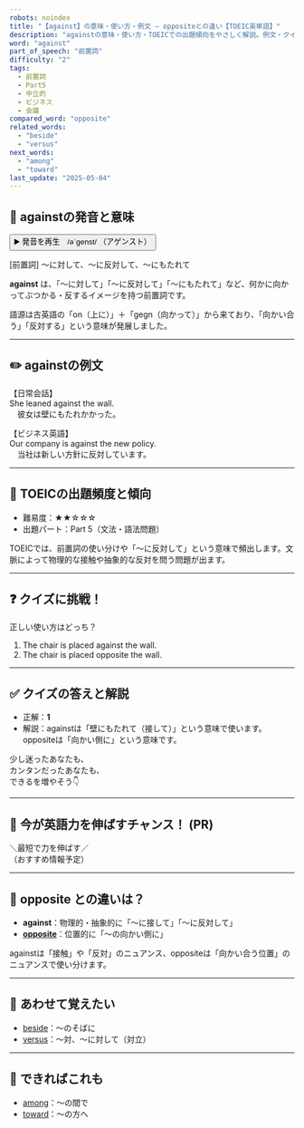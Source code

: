 ```yaml
---
robots: noindex
title: "【against】の意味・使い方・例文 ― oppositeとの違い【TOEIC英単語】"
description: "againstの意味・使い方・TOEICでの出題傾向をやさしく解説。例文・クイズ付きでoppositeとの違いもわかりやすく学べます。"
word: "against"
part_of_speech: "前置詞"
difficulty: "2"
tags:
  - 前置詞
  - Part5
  - 中立的
  - ビジネス
  - 会議
compared_word: "opposite"
related_words:
  - "beside"
  - "versus"
next_words:
  - "among"
  - "toward"
last_update: "2025-05-04"
---
```


## 🔰 againstの発音と意味

<button class="play-audio" onclick="playTTS('against')">
  <span class="play-audio-main">
    ▶️ 発音を再生　/əˈɡenst/
  </span>
  <span class="play-audio-sub">
    （アゲンスト）
  </span>
</button>

[前置詞] ～に対して、～に反対して、～にもたれて

**against** は、「～に対して」「～に反対して」「～にもたれて」など、何かに向かってぶつかる・反するイメージを持つ前置詞です。

語源は古英語の「on（上に）」＋「gegn（向かって）」から来ており、「向かい合う」「反対する」という意味が発展しました。

---

## ✏️ againstの例文

【日常会話】  
She leaned against the wall.  
　彼女は壁にもたれかかった。

【ビジネス英語】  
Our company is against the new policy.  
　当社は新しい方針に反対しています。

---

## 🎯 TOEICの出題頻度と傾向

- 難易度：★★☆☆☆
- 出題パート：Part 5（文法・語法問題）

TOEICでは、前置詞の使い分けや「～に反対して」という意味で頻出します。文脈によって物理的な接触や抽象的な反対を問う問題が出ます。

---

## ❓ クイズに挑戦！

正しい使い方はどっち？

1. The chair is placed against the wall.  
2. The chair is placed opposite the wall.

---

## ✅ クイズの答えと解説

- 正解：**1**
- 解説：againstは「壁にもたれて（接して）」という意味で使います。oppositeは「向かい側に」という意味です。

少し迷ったあなたも、  
カンタンだったあなたも、  
できるを増やそう👇️

---

## 🚀 今が英語力を伸ばすチャンス！ (PR)

<div class="info-center">
＼最短で力を伸ばす／<br>  
（おすすめ情報予定）
</div>

---

## 🤔  opposite との違いは？

- **against**：物理的・抽象的に「～に接して」「～に反対して」
- **[opposite](/word/opposite/)**：位置的に「～の向かい側に」

againstは「接触」や「反対」のニュアンス、oppositeは「向かい合う位置」のニュアンスで使い分けます。

---

## 🧩 あわせて覚えたい

- [beside](/word/beside/)：～のそばに
- [versus](/word/versus/)：～対、～に対して（対立）

---

## 📖 できればこれも

- [among](/word/among/)：～の間で
- [toward](/word/toward/)：～の方へ

<!-- cvid: aid24_bid01 -->

